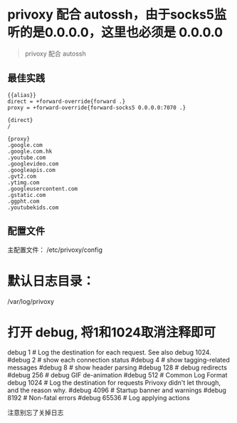 # privoxy 配合 autossh，由于socks5监听的是0.0.0.0，这里也必须是 0.0.0.0
> privoxy 配合 autossh

## 最佳实践
```
{{alias}}
direct = +forward-override{forward .}
proxy = +forward-override{forward-socks5 0.0.0.0:7070 .}

{direct}
/

{proxy}
.google.com
.google.com.hk
.youtube.com
.googlevideo.com
.googleapis.com
.gvt2.com
.ytimg.com
.googleusercontent.com
.gstatic.com
.ggpht.com
.youtubekids.com
```

## 配置文件

主配置文件： /etc/privoxy/config

# 默认日志目录：

/var/log/privoxy

# 打开 debug, 将1和1024取消注释即可

debug     1 # Log the destination for each request. See also debug 1024.
#debug     2 # show each connection status
#debug     4 # show tagging-related messages
#debug     8 # show header parsing
#debug   128 # debug redirects
#debug   256 # debug GIF de-animation
#debug   512 # Common Log Format
debug  1024 # Log the destination for requests Privoxy didn't let through, and the reason why.
#debug  4096 # Startup banner and warnings
#debug  8192 # Non-fatal errors
#debug 65536 # Log applying actions

注意别忘了关掉日志